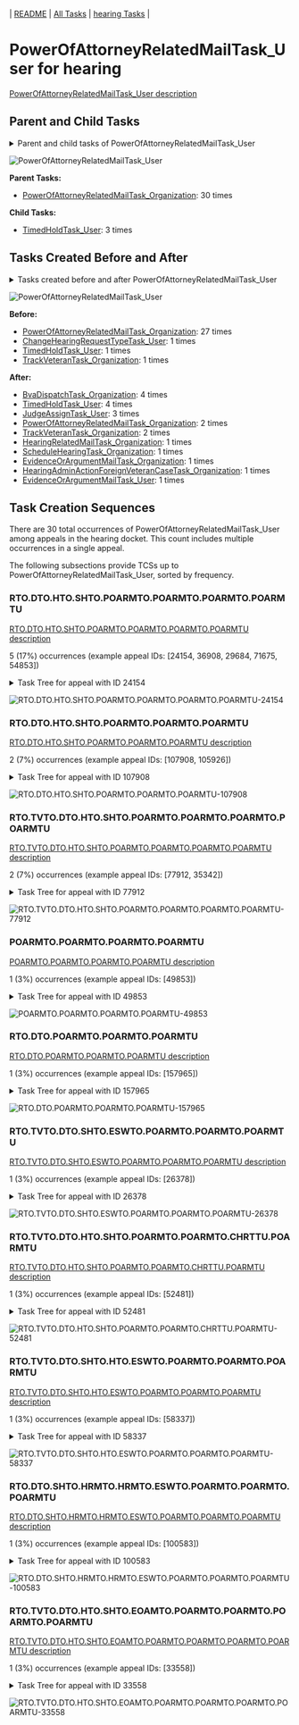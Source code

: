 <!-- DO NOT EDIT THIS FILE.  This file is autogenerated. -->
| [README](../README.md) | [All Tasks](../alltasks.md) | [hearing Tasks](tasklist.md) |

# PowerOfAttorneyRelatedMailTask_User for hearing

[PowerOfAttorneyRelatedMailTask_User description](../descr/PowerOfAttorneyRelatedMailTask_User.md)

## Parent and Child Tasks

<details><summary markdown='span'>Parent and child tasks of PowerOfAttorneyRelatedMailTask_User
</summary>

```
digraph G {
rankdir=LR;
node [shape=box]
"PowerOfAttorneyRelatedMailTask_User" -> "TimedHoldTask_User" [label=3]
"PowerOfAttorneyRelatedMailTask_Organization" -> "PowerOfAttorneyRelatedMailTask_User" [label=30]
}
```
</details>

![PowerOfAttorneyRelatedMailTask_User](dot/PowerOfAttorneyRelatedMailTask_User-parentchild.dot.png)

**Parent Tasks:**

   * [PowerOfAttorneyRelatedMailTask_Organization](PowerOfAttorneyRelatedMailTask_Organization.md): 30 times

**Child Tasks:**

   * [TimedHoldTask_User](TimedHoldTask_User.md): 3 times

## Tasks Created Before and After

<details><summary markdown='span'>Tasks created before and after PowerOfAttorneyRelatedMailTask_User</summary>

```
digraph G {
rankdir=LR;

"PowerOfAttorneyRelatedMailTask_User" -> "TimedHoldTask_User" [label=4]
"PowerOfAttorneyRelatedMailTask_User" -> "BvaDispatchTask_Organization" [label=4]
"PowerOfAttorneyRelatedMailTask_User" -> "JudgeAssignTask_User" [label=3]
"PowerOfAttorneyRelatedMailTask_User" -> "TrackVeteranTask_Organization" [label=2]
"PowerOfAttorneyRelatedMailTask_User" -> "PowerOfAttorneyRelatedMailTask_Organization" [label=2]
"PowerOfAttorneyRelatedMailTask_User" -> "ScheduleHearingTask_Organization" [label=1]
"PowerOfAttorneyRelatedMailTask_User" -> "HearingRelatedMailTask_Organization" [label=1]
"PowerOfAttorneyRelatedMailTask_User" -> "HearingAdminActionForeignVeteranCaseTask_Organization" [label=1]
"PowerOfAttorneyRelatedMailTask_User" -> "EvidenceOrArgumentMailTask_User" [label=1]
"PowerOfAttorneyRelatedMailTask_User" -> "EvidenceOrArgumentMailTask_Organization" [label=1]
"PowerOfAttorneyRelatedMailTask_Organization" -> "PowerOfAttorneyRelatedMailTask_User" [label=27]
"TrackVeteranTask_Organization" -> "PowerOfAttorneyRelatedMailTask_User" [label=1]
"TimedHoldTask_User" -> "PowerOfAttorneyRelatedMailTask_User" [label=1]
"ChangeHearingRequestTypeTask_User" -> "PowerOfAttorneyRelatedMailTask_User" [label=1]
}
```
</details>

![PowerOfAttorneyRelatedMailTask_User](dot/PowerOfAttorneyRelatedMailTask_User.dot.png)

**Before:**

   * [PowerOfAttorneyRelatedMailTask_Organization](PowerOfAttorneyRelatedMailTask_Organization.md): 27 times
   * [ChangeHearingRequestTypeTask_User](ChangeHearingRequestTypeTask_User.md): 1 times
   * [TimedHoldTask_User](TimedHoldTask_User.md): 1 times
   * [TrackVeteranTask_Organization](TrackVeteranTask_Organization.md): 1 times

**After:**

   * [BvaDispatchTask_Organization](BvaDispatchTask_Organization.md): 4 times
   * [TimedHoldTask_User](TimedHoldTask_User.md): 4 times
   * [JudgeAssignTask_User](JudgeAssignTask_User.md): 3 times
   * [PowerOfAttorneyRelatedMailTask_Organization](PowerOfAttorneyRelatedMailTask_Organization.md): 2 times
   * [TrackVeteranTask_Organization](TrackVeteranTask_Organization.md): 2 times
   * [HearingRelatedMailTask_Organization](HearingRelatedMailTask_Organization.md): 1 times
   * [ScheduleHearingTask_Organization](ScheduleHearingTask_Organization.md): 1 times
   * [EvidenceOrArgumentMailTask_Organization](EvidenceOrArgumentMailTask_Organization.md): 1 times
   * [HearingAdminActionForeignVeteranCaseTask_Organization](HearingAdminActionForeignVeteranCaseTask_Organization.md): 1 times
   * [EvidenceOrArgumentMailTask_User](EvidenceOrArgumentMailTask_User.md): 1 times

## Task Creation Sequences

There are 30 total occurrences of PowerOfAttorneyRelatedMailTask_User among appeals in the hearing docket.  This count includes multiple occurrences in a single appeal.

The following subsections provide TCSs up to PowerOfAttorneyRelatedMailTask_User, sorted by frequency.

### RTO.DTO.HTO.SHTO.POARMTO.POARMTO.POARMTO.POARMTU

[RTO.DTO.HTO.SHTO.POARMTO.POARMTO.POARMTO.POARMTU description](../descr/RTO.DTO.HTO.SHTO.POARMTO.POARMTO.POARMTO.POARMTU.md)

5 (17%) occurrences (example appeal IDs: [24154, 36908, 29684, 71675, 54853])

<details><summary markdown='span'>Task Tree for appeal with ID 24154</summary>

```
@startuml
skinparam {
  ObjectBorderColor #555
  ObjectBorderThickness 0
  ObjectFontStyle bold
  ObjectFontSize 14
  ObjectAttributeFontColor #333
  ObjectAttributeFontSize 12
}
  object 0.RootTask #8dd3c7 {
Organization
}
  object 1.TrackVeteranTask #bebada {
Organization
}
  object 2.DistributionTask #ffffb3 {
Organization
}
  object 3.HearingTask #fb8072 {
Organization
}
  object 4.ScheduleHearingTask #80b1d3 {
Organization
}
  object 5.PowerOfAttorneyRelatedMailTask #bc80bd {
Organization
}
  object 6.PowerOfAttorneyRelatedMailTask #bc80bd {
Organization
}
  object 7.PowerOfAttorneyRelatedMailTask #bc80bd {
Organization
}
  object 8.PowerOfAttorneyRelatedMailTask #bc80bd {
Organization
}
  object 9.PowerOfAttorneyRelatedMailTask #bc80bd {
Organization
}
  object 10.PowerOfAttorneyRelatedMailTask #bc80bd {
Organization
}
  object 11.PowerOfAttorneyRelatedMailTask #bc80bd {
User  <back:white>    </back>
}
  object 12.PowerOfAttorneyRelatedMailTask #bc80bd {
User  <back:white>    </back>
}
0.RootTask -- 1.TrackVeteranTask
0.RootTask -- 2.DistributionTask
2.DistributionTask -- 3.HearingTask
3.HearingTask -- 4.ScheduleHearingTask
2.DistributionTask -- 5.PowerOfAttorneyRelatedMailTask
5.PowerOfAttorneyRelatedMailTask -- 6.PowerOfAttorneyRelatedMailTask
2.DistributionTask -- 7.PowerOfAttorneyRelatedMailTask
7.PowerOfAttorneyRelatedMailTask -- 8.PowerOfAttorneyRelatedMailTask
8.PowerOfAttorneyRelatedMailTask -- 9.PowerOfAttorneyRelatedMailTask
6.PowerOfAttorneyRelatedMailTask -- 10.PowerOfAttorneyRelatedMailTask
9.PowerOfAttorneyRelatedMailTask -- 11.PowerOfAttorneyRelatedMailTask
10.PowerOfAttorneyRelatedMailTask -- 12.PowerOfAttorneyRelatedMailTask
@enduml
```
</details>

![RTO.DTO.HTO.SHTO.POARMTO.POARMTO.POARMTO.POARMTU-24154](uml/RTO.DTO.HTO.SHTO.POARMTO.POARMTO.POARMTO.POARMTU-24154.png)

### RTO.DTO.HTO.SHTO.POARMTO.POARMTO.POARMTU

[RTO.DTO.HTO.SHTO.POARMTO.POARMTO.POARMTU description](../descr/RTO.DTO.HTO.SHTO.POARMTO.POARMTO.POARMTU.md)

2 (7%) occurrences (example appeal IDs: [107908, 105926])

<details><summary markdown='span'>Task Tree for appeal with ID 107908</summary>

```
@startuml
skinparam {
  ObjectBorderColor #555
  ObjectBorderThickness 0
  ObjectFontStyle bold
  ObjectFontSize 14
  ObjectAttributeFontColor #333
  ObjectAttributeFontSize 12
}
  object 0.RootTask #8dd3c7 {
Organization
}
  object 1.DistributionTask #ffffb3 {
Organization
}
  object 2.HearingTask #fb8072 {
Organization
}
  object 3.ScheduleHearingTask #80b1d3 {
Organization
}
  object 4.PowerOfAttorneyRelatedMailTask #bc80bd {
Organization
}
  object 5.PowerOfAttorneyRelatedMailTask #bc80bd {
Organization
}
  object 6.PowerOfAttorneyRelatedMailTask #bc80bd {
User  <back:white>    </back>
}
0.RootTask -- 1.DistributionTask
1.DistributionTask -- 2.HearingTask
2.HearingTask -- 3.ScheduleHearingTask
1.DistributionTask -- 4.PowerOfAttorneyRelatedMailTask
4.PowerOfAttorneyRelatedMailTask -- 5.PowerOfAttorneyRelatedMailTask
5.PowerOfAttorneyRelatedMailTask -- 6.PowerOfAttorneyRelatedMailTask
@enduml
```
</details>

![RTO.DTO.HTO.SHTO.POARMTO.POARMTO.POARMTU-107908](uml/RTO.DTO.HTO.SHTO.POARMTO.POARMTO.POARMTU-107908.png)

### RTO.TVTO.DTO.HTO.SHTO.POARMTO.POARMTO.POARMTO.POARMTU

[RTO.TVTO.DTO.HTO.SHTO.POARMTO.POARMTO.POARMTO.POARMTU description](../descr/RTO.TVTO.DTO.HTO.SHTO.POARMTO.POARMTO.POARMTO.POARMTU.md)

2 (7%) occurrences (example appeal IDs: [77912, 35342])

<details><summary markdown='span'>Task Tree for appeal with ID 77912</summary>

```
@startuml
skinparam {
  ObjectBorderColor #555
  ObjectBorderThickness 0
  ObjectFontStyle bold
  ObjectFontSize 14
  ObjectAttributeFontColor #333
  ObjectAttributeFontSize 12
}
  object 0.RootTask #8dd3c7 {
Organization
}
  object 1.TrackVeteranTask #bebada {
Organization
}
  object 2.DistributionTask #ffffb3 {
Organization
}
  object 3.HearingTask #fb8072 {
Organization
}
  object 4.ScheduleHearingTask #80b1d3 {
Organization
}
  object 5.PowerOfAttorneyRelatedMailTask #bc80bd {
Organization
}
  object 6.PowerOfAttorneyRelatedMailTask #bc80bd {
Organization
}
  object 7.PowerOfAttorneyRelatedMailTask #bc80bd {
Organization
}
  object 8.PowerOfAttorneyRelatedMailTask #bc80bd {
User  <back:white>    </back>
}
  object 9.EvidenceOrArgumentMailTask #ffffb3 {
Organization
}
  object 10.EvidenceOrArgumentMailTask #ffffb3 {
Organization
}
  object 11.PowerOfAttorneyRelatedMailTask #bc80bd {
Organization
}
  object 12.PowerOfAttorneyRelatedMailTask #bc80bd {
Organization
}
0.RootTask -- 1.TrackVeteranTask
0.RootTask -- 2.DistributionTask
2.DistributionTask -- 3.HearingTask
3.HearingTask -- 4.ScheduleHearingTask
2.DistributionTask -- 5.PowerOfAttorneyRelatedMailTask
5.PowerOfAttorneyRelatedMailTask -- 6.PowerOfAttorneyRelatedMailTask
6.PowerOfAttorneyRelatedMailTask -- 7.PowerOfAttorneyRelatedMailTask
7.PowerOfAttorneyRelatedMailTask -- 8.PowerOfAttorneyRelatedMailTask
0.RootTask -- 9.EvidenceOrArgumentMailTask
0.RootTask -- 10.EvidenceOrArgumentMailTask
2.DistributionTask -- 11.PowerOfAttorneyRelatedMailTask
11.PowerOfAttorneyRelatedMailTask -- 12.PowerOfAttorneyRelatedMailTask
@enduml
```
</details>

![RTO.TVTO.DTO.HTO.SHTO.POARMTO.POARMTO.POARMTO.POARMTU-77912](uml/RTO.TVTO.DTO.HTO.SHTO.POARMTO.POARMTO.POARMTO.POARMTU-77912.png)

### POARMTO.POARMTO.POARMTO.POARMTU

[POARMTO.POARMTO.POARMTO.POARMTU description](../descr/POARMTO.POARMTO.POARMTO.POARMTU.md)

1 (3%) occurrences (example appeal IDs: [49853])

<details><summary markdown='span'>Task Tree for appeal with ID 49853</summary>

```
@startuml
skinparam {
  ObjectBorderColor #555
  ObjectBorderThickness 0
  ObjectFontStyle bold
  ObjectFontSize 14
  ObjectAttributeFontColor #333
  ObjectAttributeFontSize 12
}
  object 0.RootTask #8dd3c7 {
Organization
}
  object 1.TrackVeteranTask #bebada {
Organization
}
  object 2.DistributionTask #ffffb3 {
Organization
}
  object 3.HearingTask #fb8072 {
Organization
}
  object 4.ScheduleHearingTask #80b1d3 {
Organization
}
  object 5.HearingAdminActionVerifyAddressTask #ffed6f {
Organization
}
  object 6.TrackVeteranTask #bebada {
Organization
}
  object 7.PowerOfAttorneyRelatedMailTask #bc80bd {
Organization
}
  object 8.PowerOfAttorneyRelatedMailTask #bc80bd {
Organization
}
  object 9.PowerOfAttorneyRelatedMailTask #bc80bd {
Organization
}
  object 10.PowerOfAttorneyRelatedMailTask #bc80bd {
User  <back:white>    </back>
}
0.RootTask -- 1.TrackVeteranTask
0.RootTask -- 2.DistributionTask
2.DistributionTask -- 3.HearingTask
3.HearingTask -- 4.ScheduleHearingTask
4.ScheduleHearingTask -- 5.HearingAdminActionVerifyAddressTask
0.RootTask -- 6.TrackVeteranTask
2.DistributionTask -- 7.PowerOfAttorneyRelatedMailTask
7.PowerOfAttorneyRelatedMailTask -- 8.PowerOfAttorneyRelatedMailTask
8.PowerOfAttorneyRelatedMailTask -- 9.PowerOfAttorneyRelatedMailTask
9.PowerOfAttorneyRelatedMailTask -- 10.PowerOfAttorneyRelatedMailTask
@enduml
```
</details>

![POARMTO.POARMTO.POARMTO.POARMTU-49853](uml/POARMTO.POARMTO.POARMTO.POARMTU-49853.png)

### RTO.DTO.POARMTO.POARMTO.POARMTU

[RTO.DTO.POARMTO.POARMTO.POARMTU description](../descr/RTO.DTO.POARMTO.POARMTO.POARMTU.md)

1 (3%) occurrences (example appeal IDs: [157965])

<details><summary markdown='span'>Task Tree for appeal with ID 157965</summary>

```
@startuml
skinparam {
  ObjectBorderColor #555
  ObjectBorderThickness 0
  ObjectFontStyle bold
  ObjectFontSize 14
  ObjectAttributeFontColor #333
  ObjectAttributeFontSize 12
}
  object 0.RootTask #8dd3c7 {
Organization
}
  object 1.DistributionTask #ffffb3 {
Organization
}
  object 2.PowerOfAttorneyRelatedMailTask #bc80bd {
Organization
}
  object 3.PowerOfAttorneyRelatedMailTask #bc80bd {
Organization
}
  object 4.PowerOfAttorneyRelatedMailTask #bc80bd {
User  <back:white>    </back>
}
  object 5.HearingTask #fb8072 {
Organization
}
  object 6.ScheduleHearingTask #80b1d3 {
Organization
}
  object 7.AssignHearingDispositionTask #8dd3c7 {
Organization
}
  object 8.HearingTask #fb8072 {
Organization
}
  object 9.AssignHearingDispositionTask #8dd3c7 {
Organization
}
  object 10.ChangeHearingDispositionTask #d9d9d9 {
Organization
}
  object 11.TranscriptionTask #fb8072 {
Organization
}
  object 12.EvidenceSubmissionWindowTask #fccde5 {
Organization
}
  object 13.SpecialCaseMovementTask #8dd3c7 {
User
}
  object 14.JudgeAssignTask #ccebc5 {
User
}
  object 15.JudgeDecisionReviewTask #d9d9d9 {
User
}
  object 16.AttorneyTask #bc80bd {
User
}
  object 17.BvaDispatchTask #b3de69 {
Organization
}
  object 18.BvaDispatchTask #b3de69 {
User
}
0.RootTask -- 1.DistributionTask
1.DistributionTask -- 2.PowerOfAttorneyRelatedMailTask
2.PowerOfAttorneyRelatedMailTask -- 3.PowerOfAttorneyRelatedMailTask
3.PowerOfAttorneyRelatedMailTask -- 4.PowerOfAttorneyRelatedMailTask
1.DistributionTask -- 5.HearingTask
5.HearingTask -- 6.ScheduleHearingTask
5.HearingTask -- 7.AssignHearingDispositionTask
1.DistributionTask -- 8.HearingTask
8.HearingTask -- 9.AssignHearingDispositionTask
8.HearingTask -- 10.ChangeHearingDispositionTask
10.ChangeHearingDispositionTask -- 11.TranscriptionTask
10.ChangeHearingDispositionTask -- 12.EvidenceSubmissionWindowTask
1.DistributionTask -- 13.SpecialCaseMovementTask
0.RootTask -- 14.JudgeAssignTask
0.RootTask -- 15.JudgeDecisionReviewTask
15.JudgeDecisionReviewTask -- 16.AttorneyTask
0.RootTask -- 17.BvaDispatchTask
17.BvaDispatchTask -- 18.BvaDispatchTask
@enduml
```
</details>

![RTO.DTO.POARMTO.POARMTO.POARMTU-157965](uml/RTO.DTO.POARMTO.POARMTO.POARMTU-157965.png)

### RTO.TVTO.DTO.SHTO.ESWTO.POARMTO.POARMTO.POARMTU

[RTO.TVTO.DTO.SHTO.ESWTO.POARMTO.POARMTO.POARMTU description](../descr/RTO.TVTO.DTO.SHTO.ESWTO.POARMTO.POARMTO.POARMTU.md)

1 (3%) occurrences (example appeal IDs: [26378])

<details><summary markdown='span'>Task Tree for appeal with ID 26378</summary>

```
@startuml
skinparam {
  ObjectBorderColor #555
  ObjectBorderThickness 0
  ObjectFontStyle bold
  ObjectFontSize 14
  ObjectAttributeFontColor #333
  ObjectAttributeFontSize 12
}
  object 0.RootTask #8dd3c7 {
Organization
}
  object 1.TrackVeteranTask #bebada {
Organization
}
  object 2.DistributionTask #ffffb3 {
Organization
}
  object 3.HearingTask #fb8072 {
Organization
}
  object 4.ScheduleHearingTask #80b1d3 {
Organization
}
  object 5.HearingAdminActionVerifyAddressTask #ffed6f {
Organization
}
  object 6.AssignHearingDispositionTask #8dd3c7 {
Organization
}
  object 7.EvidenceSubmissionWindowTask #fccde5 {
Organization
}
  object 8.PowerOfAttorneyRelatedMailTask #bc80bd {
Organization
}
  object 9.PowerOfAttorneyRelatedMailTask #bc80bd {
Organization
}
  object 10.PowerOfAttorneyRelatedMailTask #bc80bd {
User  <back:white>    </back>
}
  object 11.JudgeAssignTask #ccebc5 {
User
}
  object 12.JudgeDecisionReviewTask #d9d9d9 {
User
}
  object 13.AttorneyTask #bc80bd {
User
}
0.RootTask -- 1.TrackVeteranTask
0.RootTask -- 2.DistributionTask
2.DistributionTask -- 3.HearingTask
3.HearingTask -- 4.ScheduleHearingTask
4.ScheduleHearingTask -- 5.HearingAdminActionVerifyAddressTask
3.HearingTask -- 6.AssignHearingDispositionTask
2.DistributionTask -- 7.EvidenceSubmissionWindowTask
2.DistributionTask -- 8.PowerOfAttorneyRelatedMailTask
8.PowerOfAttorneyRelatedMailTask -- 9.PowerOfAttorneyRelatedMailTask
9.PowerOfAttorneyRelatedMailTask -- 10.PowerOfAttorneyRelatedMailTask
0.RootTask -- 11.JudgeAssignTask
0.RootTask -- 12.JudgeDecisionReviewTask
12.JudgeDecisionReviewTask -- 13.AttorneyTask
@enduml
```
</details>

![RTO.TVTO.DTO.SHTO.ESWTO.POARMTO.POARMTO.POARMTU-26378](uml/RTO.TVTO.DTO.SHTO.ESWTO.POARMTO.POARMTO.POARMTU-26378.png)

### RTO.TVTO.DTO.HTO.SHTO.POARMTO.POARMTO.CHRTTU.POARMTU

[RTO.TVTO.DTO.HTO.SHTO.POARMTO.POARMTO.CHRTTU.POARMTU description](../descr/RTO.TVTO.DTO.HTO.SHTO.POARMTO.POARMTO.CHRTTU.POARMTU.md)

1 (3%) occurrences (example appeal IDs: [52481])

<details><summary markdown='span'>Task Tree for appeal with ID 52481</summary>

```
@startuml
skinparam {
  ObjectBorderColor #555
  ObjectBorderThickness 0
  ObjectFontStyle bold
  ObjectFontSize 14
  ObjectAttributeFontColor #333
  ObjectAttributeFontSize 12
}
  object 0.RootTask #8dd3c7 {
Organization
}
  object 1.TrackVeteranTask #bebada {
Organization
}
  object 2.DistributionTask #ffffb3 {
Organization
}
  object 3.HearingTask #fb8072 {
Organization
}
  object 4.ScheduleHearingTask #80b1d3 {
Organization
}
  object 5.HearingAdminActionVerifyAddressTask #ffed6f {
Organization
}
  object 6.PowerOfAttorneyRelatedMailTask #bc80bd {
Organization
}
  object 7.PowerOfAttorneyRelatedMailTask #bc80bd {
Organization
}
  object 8.ChangeHearingRequestTypeTask #2ca02c {
User
}
  object 9.PowerOfAttorneyRelatedMailTask #bc80bd {
User  <back:white>    </back>
}
  object 10.HearingRelatedMailTask #8dd3c7 {
Organization
}
  object 11.HearingRelatedMailTask #8dd3c7 {
Organization
}
0.RootTask -- 1.TrackVeteranTask
0.RootTask -- 2.DistributionTask
2.DistributionTask -- 3.HearingTask
3.HearingTask -- 4.ScheduleHearingTask
4.ScheduleHearingTask -- 5.HearingAdminActionVerifyAddressTask
2.DistributionTask -- 6.PowerOfAttorneyRelatedMailTask
6.PowerOfAttorneyRelatedMailTask -- 7.PowerOfAttorneyRelatedMailTask
4.ScheduleHearingTask -- 8.ChangeHearingRequestTypeTask
7.PowerOfAttorneyRelatedMailTask -- 9.PowerOfAttorneyRelatedMailTask
2.DistributionTask -- 10.HearingRelatedMailTask
10.HearingRelatedMailTask -- 11.HearingRelatedMailTask
@enduml
```
</details>

![RTO.TVTO.DTO.HTO.SHTO.POARMTO.POARMTO.CHRTTU.POARMTU-52481](uml/RTO.TVTO.DTO.HTO.SHTO.POARMTO.POARMTO.CHRTTU.POARMTU-52481.png)

### RTO.TVTO.DTO.SHTO.HTO.ESWTO.POARMTO.POARMTO.POARMTU

[RTO.TVTO.DTO.SHTO.HTO.ESWTO.POARMTO.POARMTO.POARMTU description](../descr/RTO.TVTO.DTO.SHTO.HTO.ESWTO.POARMTO.POARMTO.POARMTU.md)

1 (3%) occurrences (example appeal IDs: [58337])

<details><summary markdown='span'>Task Tree for appeal with ID 58337</summary>

```
@startuml
skinparam {
  ObjectBorderColor #555
  ObjectBorderThickness 0
  ObjectFontStyle bold
  ObjectFontSize 14
  ObjectAttributeFontColor #333
  ObjectAttributeFontSize 12
}
  object 0.RootTask #8dd3c7 {
Organization
}
  object 1.TrackVeteranTask #bebada {
Organization
}
  object 2.DistributionTask #ffffb3 {
Organization
}
  object 3.HearingTask #fb8072 {
Organization
}
  object 4.ScheduleHearingTask #80b1d3 {
Organization
}
  object 5.AssignHearingDispositionTask #8dd3c7 {
Organization
}
  object 6.HearingTask #fb8072 {
Organization
}
  object 7.ScheduleHearingTask #80b1d3 {
Organization
}
  object 8.EvidenceSubmissionWindowTask #fccde5 {
Organization
}
  object 9.PowerOfAttorneyRelatedMailTask #bc80bd {
Organization
}
  object 10.PowerOfAttorneyRelatedMailTask #bc80bd {
Organization
}
  object 11.PowerOfAttorneyRelatedMailTask #bc80bd {
User  <back:white>    </back>
}
  object 12.JudgeAssignTask #ccebc5 {
User
}
  object 13.TimedHoldTask #fccde5 {
User
}
  object 14.JudgeDecisionReviewTask #d9d9d9 {
User
}
  object 15.AttorneyTask #bc80bd {
User
}
  object 16.AttorneyRewriteTask #b3de69 {
User
}
  object 17.BvaDispatchTask #b3de69 {
Organization
}
  object 18.BvaDispatchTask #b3de69 {
User
}
0.RootTask -- 1.TrackVeteranTask
0.RootTask -- 2.DistributionTask
2.DistributionTask -- 3.HearingTask
3.HearingTask -- 4.ScheduleHearingTask
3.HearingTask -- 5.AssignHearingDispositionTask
2.DistributionTask -- 6.HearingTask
6.HearingTask -- 7.ScheduleHearingTask
6.HearingTask -- 8.EvidenceSubmissionWindowTask
2.DistributionTask -- 9.PowerOfAttorneyRelatedMailTask
9.PowerOfAttorneyRelatedMailTask -- 10.PowerOfAttorneyRelatedMailTask
10.PowerOfAttorneyRelatedMailTask -- 11.PowerOfAttorneyRelatedMailTask
0.RootTask -- 12.JudgeAssignTask
12.JudgeAssignTask -- 13.TimedHoldTask
0.RootTask -- 14.JudgeDecisionReviewTask
14.JudgeDecisionReviewTask -- 15.AttorneyTask
14.JudgeDecisionReviewTask -- 16.AttorneyRewriteTask
0.RootTask -- 17.BvaDispatchTask
17.BvaDispatchTask -- 18.BvaDispatchTask
@enduml
```
</details>

![RTO.TVTO.DTO.SHTO.HTO.ESWTO.POARMTO.POARMTO.POARMTU-58337](uml/RTO.TVTO.DTO.SHTO.HTO.ESWTO.POARMTO.POARMTO.POARMTU-58337.png)

### RTO.DTO.SHTO.HRMTO.HRMTO.ESWTO.POARMTO.POARMTO.POARMTU

[RTO.DTO.SHTO.HRMTO.HRMTO.ESWTO.POARMTO.POARMTO.POARMTU description](../descr/RTO.DTO.SHTO.HRMTO.HRMTO.ESWTO.POARMTO.POARMTO.POARMTU.md)

1 (3%) occurrences (example appeal IDs: [100583])

<details><summary markdown='span'>Task Tree for appeal with ID 100583</summary>

```
@startuml
skinparam {
  ObjectBorderColor #555
  ObjectBorderThickness 0
  ObjectFontStyle bold
  ObjectFontSize 14
  ObjectAttributeFontColor #333
  ObjectAttributeFontSize 12
}
  object 0.RootTask #8dd3c7 {
Organization
}
  object 1.DistributionTask #ffffb3 {
Organization
}
  object 2.HearingTask #fb8072 {
Organization
}
  object 3.ScheduleHearingTask #80b1d3 {
Organization
}
  object 4.AssignHearingDispositionTask #8dd3c7 {
Organization
}
  object 5.HearingTask #fb8072 {
Organization
}
  object 6.AssignHearingDispositionTask #8dd3c7 {
Organization
}
  object 7.HearingRelatedMailTask #8dd3c7 {
Organization
}
  object 8.HearingRelatedMailTask #8dd3c7 {
Organization
}
  object 9.EvidenceSubmissionWindowTask #fccde5 {
Organization
}
  object 10.PowerOfAttorneyRelatedMailTask #bc80bd {
Organization
}
  object 11.PowerOfAttorneyRelatedMailTask #bc80bd {
Organization
}
  object 12.PowerOfAttorneyRelatedMailTask #bc80bd {
User  <back:white>    </back>
}
  object 13.JudgeAssignTask #ccebc5 {
User
}
  object 14.JudgeDecisionReviewTask #d9d9d9 {
User
}
  object 15.AttorneyTask #bc80bd {
User
}
  object 16.BvaDispatchTask #b3de69 {
Organization
}
  object 17.BvaDispatchTask #b3de69 {
User
}
0.RootTask -- 1.DistributionTask
1.DistributionTask -- 2.HearingTask
2.HearingTask -- 3.ScheduleHearingTask
2.HearingTask -- 4.AssignHearingDispositionTask
1.DistributionTask -- 5.HearingTask
5.HearingTask -- 6.AssignHearingDispositionTask
1.DistributionTask -- 7.HearingRelatedMailTask
7.HearingRelatedMailTask -- 8.HearingRelatedMailTask
1.DistributionTask -- 9.EvidenceSubmissionWindowTask
1.DistributionTask -- 10.PowerOfAttorneyRelatedMailTask
10.PowerOfAttorneyRelatedMailTask -- 11.PowerOfAttorneyRelatedMailTask
11.PowerOfAttorneyRelatedMailTask -- 12.PowerOfAttorneyRelatedMailTask
0.RootTask -- 13.JudgeAssignTask
0.RootTask -- 14.JudgeDecisionReviewTask
14.JudgeDecisionReviewTask -- 15.AttorneyTask
0.RootTask -- 16.BvaDispatchTask
16.BvaDispatchTask -- 17.BvaDispatchTask
@enduml
```
</details>

![RTO.DTO.SHTO.HRMTO.HRMTO.ESWTO.POARMTO.POARMTO.POARMTU-100583](uml/RTO.DTO.SHTO.HRMTO.HRMTO.ESWTO.POARMTO.POARMTO.POARMTU-100583.png)

### RTO.TVTO.DTO.HTO.SHTO.EOAMTO.POARMTO.POARMTO.POARMTO.POARMTU

[RTO.TVTO.DTO.HTO.SHTO.EOAMTO.POARMTO.POARMTO.POARMTO.POARMTU description](../descr/RTO.TVTO.DTO.HTO.SHTO.EOAMTO.POARMTO.POARMTO.POARMTO.POARMTU.md)

1 (3%) occurrences (example appeal IDs: [33558])

<details><summary markdown='span'>Task Tree for appeal with ID 33558</summary>

```
@startuml
skinparam {
  ObjectBorderColor #555
  ObjectBorderThickness 0
  ObjectFontStyle bold
  ObjectFontSize 14
  ObjectAttributeFontColor #333
  ObjectAttributeFontSize 12
}
  object 0.RootTask #8dd3c7 {
Organization
}
  object 1.TrackVeteranTask #bebada {
Organization
}
  object 2.DistributionTask #ffffb3 {
Organization
}
  object 3.HearingTask #fb8072 {
Organization
}
  object 4.ScheduleHearingTask #80b1d3 {
Organization
}
  object 5.HearingAdminActionVerifyAddressTask #ffed6f {
Organization
}
  object 6.EvidenceOrArgumentMailTask #ffffb3 {
Organization
}
  object 7.PowerOfAttorneyRelatedMailTask #bc80bd {
Organization
}
  object 8.PowerOfAttorneyRelatedMailTask #bc80bd {
Organization
}
  object 9.PowerOfAttorneyRelatedMailTask #bc80bd {
Organization
}
  object 10.PowerOfAttorneyRelatedMailTask #bc80bd {
User  <back:white>    </back>
}
  object 11.TimedHoldTask #fccde5 {
User
}
0.RootTask -- 1.TrackVeteranTask
0.RootTask -- 2.DistributionTask
2.DistributionTask -- 3.HearingTask
3.HearingTask -- 4.ScheduleHearingTask
4.ScheduleHearingTask -- 5.HearingAdminActionVerifyAddressTask
0.RootTask -- 6.EvidenceOrArgumentMailTask
2.DistributionTask -- 7.PowerOfAttorneyRelatedMailTask
7.PowerOfAttorneyRelatedMailTask -- 8.PowerOfAttorneyRelatedMailTask
8.PowerOfAttorneyRelatedMailTask -- 9.PowerOfAttorneyRelatedMailTask
9.PowerOfAttorneyRelatedMailTask -- 10.PowerOfAttorneyRelatedMailTask
10.PowerOfAttorneyRelatedMailTask -- 11.TimedHoldTask
@enduml
```
</details>

![RTO.TVTO.DTO.HTO.SHTO.EOAMTO.POARMTO.POARMTO.POARMTO.POARMTU-33558](uml/RTO.TVTO.DTO.HTO.SHTO.EOAMTO.POARMTO.POARMTO.POARMTO.POARMTU-33558.png)


